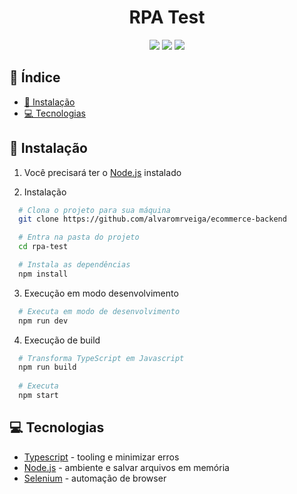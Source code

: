 <h1 align="center">RPA Test</h1>

<p align="center">
  <img src="https://img.shields.io/badge/TypeScript-007ACC?style=for-the-badge&logo=typescript&logoColor=white"/>
  <img src="https://img.shields.io/badge/Node.js-339933?style=for-the-badge&logo=nodedotjs&logoColor=white"/>
  <img src="https://img.shields.io/badge/Selenium-43B02A?style=for-the-badge&logo=Selenium&logoColor=white"/>
</p>

## 📑 Índice
<!--ts-->
   * [🔧 Instalação](#-instalação)
   * [💻 Tecnologias](#-tecnologias)
<!--te-->

## 🔧 Instalação

1. Você precisará ter o [Node.js](https://nodejs.org/en/) instalado

2. Instalação

  ```bash
    # Clona o projeto para sua máquina
    git clone https://github.com/alvaromrveiga/ecommerce-backend

    # Entra na pasta do projeto
    cd rpa-test

    # Instala as dependências
    npm install
  ```

3. Execução em modo desenvolvimento

  ```bash
    # Executa em modo de desenvolvimento
    npm run dev
  ```
  
4. Execução de build

  ```bash
    # Transforma TypeScript em Javascript
    npm run build
    
    # Executa
    npm start
  ```

## 💻 Tecnologias

- [Typescript](https://www.typescriptlang.org/) - tooling e minimizar erros
- [Node.js](https://nodejs.org/en/) - ambiente e salvar arquivos em memória
- [Selenium](https://www.selenium.dev/) - automação de browser

